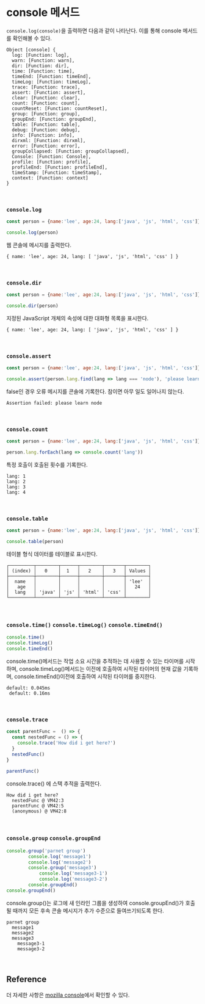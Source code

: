 # console 메서드
`console.log(console)`을 출력하면 다음과 같이 나타난다. 이를 통해 console 메서드를 확인해볼 수 있다. 
```node
Object [console] {
  log: [Function: log],
  warn: [Function: warn],
  dir: [Function: dir],
  time: [Function: time],
  timeEnd: [Function: timeEnd],
  timeLog: [Function: timeLog],
  trace: [Function: trace],
  assert: [Function: assert],
  clear: [Function: clear],
  count: [Function: count],
  countReset: [Function: countReset],
  group: [Function: group],
  groupEnd: [Function: groupEnd],
  table: [Function: table],
  debug: [Function: debug],
  info: [Function: info],
  dirxml: [Function: dirxml],
  error: [Function: error],
  groupCollapsed: [Function: groupCollapsed],
  Console: [Function: Console],
  profile: [Function: profile],
  profileEnd: [Function: profileEnd],
  timeStamp: [Function: timeStamp],
  context: [Function: context]
}
```

<br/>


### `console.log`
```js
const person = {name:'lee', age:24, lang:['java', 'js', 'html', 'css']}

console.log(person) 
```
웹 콘솔에 메시지를 출력한다.
```console
{ name: 'lee', age: 24, lang: [ 'java', 'js', 'html', 'css' ] }
```

<br/>


### `console.dir`
```js
const person = {name:'lee', age:24, lang:['java', 'js', 'html', 'css']}

console.dir(person)
```
지정된 JavaScript 개체의 속성에 대한 대화형 목록을 표시한다.
```console
{ name: 'lee', age: 24, lang: [ 'java', 'js', 'html', 'css' ] }
```

<br/>

### `console.assert`
```js
const person = {name:'lee', age:24, lang:['java', 'js', 'html', 'css']}

console.assert(person.lang.find(lang => lang === 'node'), 'please learn node')
```
false인 경우 오류 메시지를 콘솔에 기록한다. 참이면 아무 일도 일어나지 않는다.
```console
Assertion failed: please learn node
```

<br/>

### `console.count`
```js
const person = {name:'lee', age:24, lang:['java', 'js', 'html', 'css']}

person.lang.forEach(lang => console.count('lang'))
```
특정 호출이 호출된 횟수를 기록한다.
```console
lang: 1
lang: 2
lang: 3
lang: 4
```

<br/>

### `console.table`
```js
const person = {name:'lee', age:24, lang:['java', 'js', 'html', 'css']}

console.table(person)
```
 테이블 형식 데이터를 테이블로 표시한다.
```console
┌─────────┬────────┬──────┬────────┬───────┬────────┐
│ (index) │   0    │  1   │   2    │   3   │ Values │
├─────────┼────────┼──────┼────────┼───────┼────────┤
│  name   │        │      │        │       │ 'lee'  │
│   age   │        │      │        │       │   24   │
│  lang   │ 'java' │ 'js' │ 'html' │ 'css' │        │
└─────────┴────────┴──────┴────────┴───────┴────────┘
```

<br/>

### `console.time()` `console.timeLog()` `console.timeEnd()`
```js
console.time()
console.timeLog() 
console.timeEnd() 
```
console.time()메서드는 작업 소요 시간을 추적하는 데 사용할 수 있는 타이머를 시작하며, console.timeLog()메서드는 이전에 호출하여 시작된 타이머의 현재 값을 기록하며, console.timeEnd()이전에 호출하여 시작된 타이머를 중지한다.
```console
default: 0.045ms
 default: 0.16ms
```

<br/>

### `console.trace`
```js
const parentFunc =  () => {
  const nestedFunc = () => {
    console.trace('How did i get here?')
  }
  nestedFunc()
}

parentFunc()
```
console.trace() 에 스택 추적을 출력한다.
```console
How did i get here?
  nestedFunc @ VM42:3
  parentFunc @ VM42:5
  (anonymous) @ VM42:8
```

<br/>

### `console.group` `console.groupEnd`
```js
console.group('parnet group')
        console.log('message1')
        console.log('message2')
        console.group('message3')
            console.log('message3-1')
            console.log('message3-2')
        console.groupEnd()
console.groupEnd()
```
console.group()는 로그에 새 인라인 그룹을 생성하여 console.groupEnd()가 호출 될 때까지 모든 후속 콘솔 메시지가 추가 수준으로 들여쓰기되도록 한다.
```console
parnet group
  message1
  message2
  message3
    message3-1
    message3-2
```

<br/>

## Reference
더 자세한 사항은 [mozilla console](https://developer.mozilla.org/ko/docs/Web/API/console)에서 확인할 수 있다.
